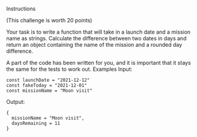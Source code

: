 
Instructions

(This challenge is worth 20 points)

Your task is to write a function that will take in a launch date and a mission name as strings. Calculate the difference between two dates in days and return an object containing the name of the mission and a rounded day difference.

A part of the code has been written for you, and it is important that it stays the same for the tests to work out.
Examples
Input:


    const launchDate = "2021-12-12"
    const fakeToday = "2021-12-01"
    const missionName = "Moon visit"
    

Output:


    {
      missionName = "Moon visit",
      daysRemaining = 11
    }
    


